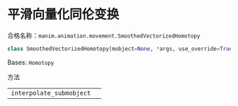 # 平滑向量化同伦变换

合格名称：`manim.animation.movement.SmoothedVectorizedHomotopy`


```py
class SmoothedVectorizedHomotopy(mobject=None, *args, use_override=True, **kwargs)
```

Bases: `Homotopy`

方法

|||
|-|-|
`interpolate_submobject`|
